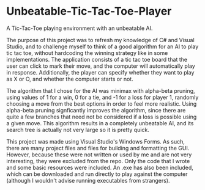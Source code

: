 # Unbeatable-Tic-Tac-Toe-Player
A Tic-Tac-Toe playing environment with an unbeatable AI.

The purpose of this project was to refresh my knowledge of C# and Visual Studio, and to challenge myself to think of a good algorithm for an AI to play tic tac toe, without hardcoding the winning strategy like in some implementations.  The application consists of a tic tac toe board that the user can click to mark their move, and the computer will automatically play in response.  Additionally, the player can specify whether they want to play as X or O, and whether the computer starts or not.

The algorithm that I chose for the AI was minimax with alpha-beta pruning, using values of 1 for a win, 0 for a tie, and -1 for a loss for player 1, randomly choosing a move from the best options in order to feel more realistic.  Using alpha-beta pruning signficantly improves the algorithm, since there are quite a few branches that need not be considered if a loss is possible using a given move.  This algorithm results in a completely unbeatable AI, and its search tree is actually not very large so it is pretty quick.

This project was made using Visual Studio's Windows Forms.  As such, there are many project files and files for building and formatting the GUI.  However, because these were not written or used by me and are not very interesting, they were excluded from the repo.  Only the code that I wrote and some basic resources were included.  An .exe has also been included, which can be downloaded and run directly to play against the computer (although I wouldn't advise running executables from strangers).
